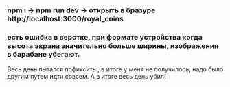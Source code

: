 ### npm i -> npm run dev -> открыть в бразуре http://localhost:3000/royal_coins

### есть ошибка в верстке, при формате устройства когда высота экрана значительно больше ширины, изображения в барабане убегают.
Весь день пытался пофиксить , в итоге у меня не получилось, надо было другим путем идти совсем. А в итоге весь день убил(
